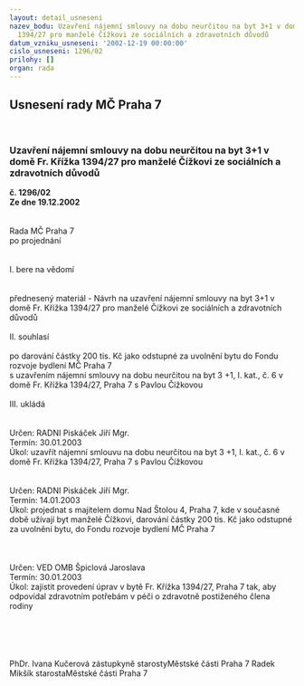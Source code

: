 ```yaml
---
layout: detail_usneseni
nazev_bodu: Uzavření nájemní smlouvy na dobu neurčitou na byt 3+1 v domě Fr. Křížka
  1394/27 pro manželé Čížkovi ze sociálních a zdravotních důvodů
datum_vzniku_usneseni: '2002-12-19 00:00:00'
cislo_usneseni: 1296/02
prilohy: []
organ: rada
---
```

<div id="ucUsn_pList" class="usn">
	<span><h2>Usnesení rady MČ Praha 7 </h2>
<br></span><div class="standBody">
<span><h3>Uzavření nájemní smlouvy na dobu neurčitou na byt 3+1 v domě Fr. Křížka 1394/27 pro manželé Čížkovi ze sociálních a zdravotních důvodů</h3></span><div class="center">
		<strong>č. 1296/02</strong><br>
	</div>
<div class="center">
		<strong>Ze dne 19.12.2002</strong><br><br>
	</div>
<br>Rada MČ Praha 7<br>po projednání<br><br><br>I.	bere na vědomí<br><br> <br>přednesený materiál - Návrh na uzavření nájemní smlouvy na byt 3+1 v domě Fr. Křížka 1394/27 pro manželé Čížkovi ze sociálních a zdravotních důvodů<br><br>II.	souhlasí <br><br>po darování částky 200 tis. Kč jako odstupné za uvolnění bytu do Fondu rozvoje bydlení MČ Praha 7 <br>s uzavřením nájemní smlouvy na dobu neurčitou na byt 3 +1,  I. kat., č. 6 v domě Fr. Křížka 1394/27, Praha 7 s Pavlou Čížkovou<br><br>III.	ukládá <br><br> <br>Určen:	RADNI Piskáček Jiří Mgr.<br>Termín: 30.01.2003<br>Úkol:	uzavřít nájemní smlouvu na dobu neurčitou na byt 3 +1,  I. kat., č. 6 v domě Fr. Křížka 1394/27, Praha 7 s Pavlou Čížkovou <br> <br> <br>Určen:	RADNI Piskáček Jiří Mgr.<br>Termín: 14.01.2003<br>Úkol:	projednat s majitelem domu Nad Štolou 4, Praha 7, kde v současné době užívají byt manželé Čížkovi, darování částky 200 tis. Kč jako odstupné za uvolnění bytu, do Fondu rozvoje bydlení MČ Praha 7<br> <br><br><br>Určen:	VED OMB Špiclová Jaroslava<br>Termín: 30.01.2003<br>Úkol:	zajistit provedení  úprav v bytě Fr. Křížka 1394/27, Praha 7 tak, aby odpovídal zdravotním potřebám v péči o zdravotně postiženého člena rodiny  <br> <br><br><br> <br>	<br>PhDr. Ivana Kučerová zástupkyně starostyMěstské části Praha 7	 Radek Mikšík starostaMěstské části Praha 7<br>	<br><br>
</div>
</div>